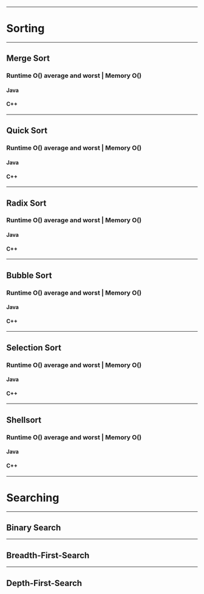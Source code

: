 -------------------------------------------------------
# Sorting
-------------------------------------------------------
## Merge Sort
### Runtime O() average and worst | Memory O()
#### Java
#### C++
-------------------------------------------------------
## Quick Sort
### Runtime O() average and worst | Memory O()
#### Java
#### C++
-------------------------------------------------------
## Radix Sort
### Runtime O() average and worst | Memory O()
#### Java
#### C++
-------------------------------------------------------
## Bubble Sort
### Runtime O() average and worst | Memory O()
#### Java
#### C++
-------------------------------------------------------
## Selection Sort
### Runtime O() average and worst | Memory O()
#### Java
#### C++
-------------------------------------------------------
## Shellsort
### Runtime O() average and worst | Memory O()
#### Java
#### C++
-------------------------------------------------------
# Searching
-------------------------------------------------------
## Binary Search
-------------------------------------------------------
## Breadth-First-Search
-------------------------------------------------------
## Depth-First-Search
